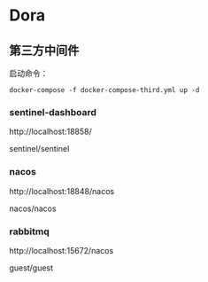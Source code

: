 # Dora

## 第三方中间件

启动命令：

```shell
docker-compose -f docker-compose-third.yml up -d
```

### sentinel-dashboard

http://localhost:18858/

sentinel/sentinel

### nacos

http://localhost:18848/nacos

nacos/nacos

### rabbitmq

http://localhost:15672/nacos

guest/guest

